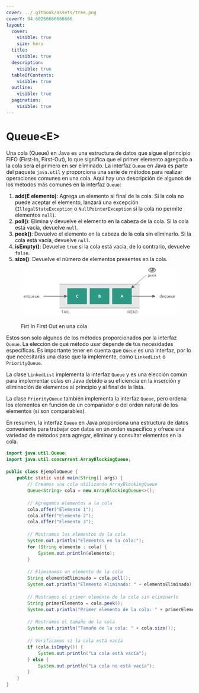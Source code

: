 ```yaml
---
cover: ../.gitbook/assets/tree.png
coverY: 94.60266666666666
layout:
  cover:
    visible: true
    size: hero
  title:
    visible: true
  description:
    visible: true
  tableOfContents:
    visible: true
  outline:
    visible: true
  pagination:
    visible: true
---
```


# Queue\<E>

Una cola (Queue) en Java es una estructura de datos que sigue el principio FIFO (First-In, First-Out), lo que significa que el primer elemento agregado a la cola será el primero en ser eliminado. La interfaz `Queue` en Java es parte del paquete `java.util` y proporciona una serie de métodos para realizar operaciones comunes en una cola. Aquí hay una descripción de algunos de los métodos más comunes en la interfaz `Queue`:

1. **add(E elemento)**: Agrega un elemento al final de la cola. Si la cola no puede aceptar el elemento, lanzará una excepción (`IllegalStateException` o `NullPointerException` si la cola no permite elementos `null`).
2. **poll()**: Elimina y devuelve el elemento en la cabeza de la cola. Si la cola está vacía, devuelve `null`.
3. **peek()**: Devuelve el elemento en la cabeza de la cola sin eliminarlo. Si la cola está vacía, devuelve `null`.
4. **isEmpty()**: Devuelve `true` si la cola está vacía, de lo contrario, devuelve `false`.
5. **size()**: Devuelve el número de elementos presentes en la cola.

<figure><img src="../.gitbook/assets/image (1).png" alt=""><figcaption><p>Firt In First Out en una cola</p></figcaption></figure>

Estos son solo algunos de los métodos proporcionados por la interfaz `Queue`. La elección de qué método usar depende de tus necesidades específicas. Es importante tener en cuenta que `Queue` es una interfaz, por lo que necesitarás una clase que la implemente, como `LinkedList` o `PriorityQueue`.

La clase `LinkedList` implementa la interfaz `Queue` y es una elección común para implementar colas en Java debido a su eficiencia en la inserción y eliminación de elementos al principio y al final de la lista.

La clase `PriorityQueue` también implementa la interfaz `Queue`, pero ordena los elementos en función de un comparador o del orden natural de los elementos (si son comparables).

En resumen, la interfaz `Queue` en Java proporciona una estructura de datos conveniente para trabajar con datos en un orden específico y ofrece una variedad de métodos para agregar, eliminar y consultar elementos en la cola.

```java
import java.util.Queue;
import java.util.concurrent.ArrayBlockingQueue;

public class EjemploQueue {
    public static void main(String[] args) {
        // Creamos una cola utilizando ArrayBlockingQueue
        Queue<String> cola = new ArrayBlockingQueue<>();

        // Agregamos elementos a la cola
        cola.offer("Elemento 1");
        cola.offer("Elemento 2");
        cola.offer("Elemento 3");

        // Mostramos los elementos de la cola
        System.out.println("Elementos en la cola:");
        for (String elemento : cola) {
            System.out.println(elemento);
        }

        // Eliminamos un elemento de la cola
        String elementoEliminado = cola.poll();
        System.out.println("Elemento eliminado: " + elementoEliminado);

        // Mostramos el primer elemento de la cola sin eliminarlo
        String primerElemento = cola.peek();
        System.out.println("Primer elemento de la cola: " + primerElemento);

        // Mostramos el tamaño de la cola
        System.out.println("Tamaño de la cola: " + cola.size());

        // Verificamos si la cola está vacía
        if (cola.isEmpty()) {
            System.out.println("La cola está vacía");
        } else {
            System.out.println("La cola no está vacía");
        }
    }
}
```
